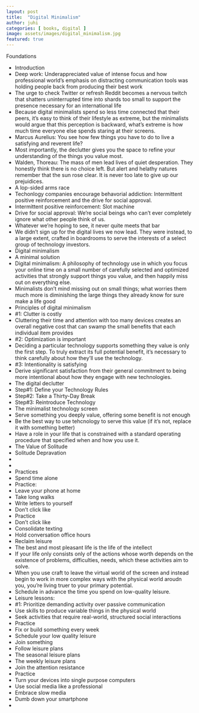 ```yaml
---
layout: post
title:  "Digital Minimalism"
author: juhi
categories: [ books, digital ]
image: assets/images/digital_minimalism.jpg
featured: true
---
```


Foundations
* Introduction
* Deep work: Underappreciated value of intense focus and how professional world’s emphasis on distracting communication tools was holding people back from producing their best work
* The urge to check Twitter or refresh Reddit becomes a nervous twitch that shatters uninterrupted time into shards too small to support the presence necessary for an international life
* Because digital minimalists spend so less time connected that their peers, it’s easy to think of their lifestyle as extreme, but the minimalists would argue that this perception is backward, what’s extreme is how much time everyone else spends staring at their screens.
* Marcus Aurelius: You see how few things you have to do to live a satisfying and reverent life?
* Most importantly, the declutter gives you the space to refine your understanding of the things you value most. 
* Walden, Thoreau: The mass of men lead lives of quiet desperation. They honestly think there is no choice left. But alert and helathy natures remember that the sun rose clear. It is never too late to give up our prejuidices.
* A lop-sided arms race
* Techonlogy companies encourage behavorial addiction: Intermittent positive reinforcement and the drive for social approval.
* Intermittent positive reinforcement: Slot machine
* Drive for social approval: We’re social beings who can’t ever completely ignore what other people think of us.
* Whatever we’re hoping to see, it never quite meets that bar
* We didn’t sign up for the digital lives we now lead. They were instead, to a large extent, crafted in boardrooms to serve the interests of a select group of technology investors.
* Digital minimalism
* A minimal solution
* Digital minimalism: A philosophy of technology use in which you focus your online time on a small number of carefully selected and optimized activities that strongly support things you value, and then happily miss out on everything else.
* Minimalists don’t mind missing out on small things; what worries them much more is diminishing the large things they already know for sure make a life good
* Principles of digital minimalism
* #1: Clutter is costly
* Cluttering their time and attention with too many devices creates an overall negative cost that can swamp the small benefits that each individual item provides
* #2: Optimization is important
* Deciding a particular technology supports something they value is only the first step. To truly extract its full potential benefit, it’s necessary to think carefully about how they’ll use the technology.
* #3: Intentionality is satisfying
* Derive significant satisfaction from their general commitment to being more intentional about how they engage with new technologies.
* The digital declutter
* Step#1: Define your Technology Rules
* Step#2: Take a Thirty-Day Break
* Step#3: Reintroduce Technology
* The minimalist technology screen
* Serve something you deeply value, offering some benefit is not enough
* Be the best way to use tehcnology to serve this value (if it’s not, replace it with something better)
* Have a role in your life that is constrained with a standard operating procedure that specified when and how you use it.
* The Value of Solitude
* Solitude Depravation
* 
* 
* Practices
* Spend time alone
* Practice:
* Leave your phone at home
* Take long walks 
* Write letters to yourself
* Don’t click like
* Practice
* Don’t click like
* Consolidate texting
* Hold conversation office hours
* Reclaim leisure
* The best and most pleasant life is the life of the intellect
* If your life only consists only of the actions whose worth depends on the existence of problems, difficulties, needs, which these activities aim to solve.
* When you use craft to leave the virtual world of the screen and instead begin to work in more complex ways with the physical world aroudn you, you’re living truer to your primary potential.
* Schedule in advance the time you spend on low-quality leisure. 
* Leisure lessons:
* #1: Prioritize demanding activity over passive communication
* Use skills to produce variable things in the physical world
* Seek activities that require real-world, structured social interactions
* Practice
* Fix or build something every week
* Schedule your low quality leisure
* Join something
* Follow leisure plans
* The seasonal leisure plans
* The weekly leisure plans
* Join the attention resistance
* Practice
* Turn your devices into single purpose computers
* Use social media like a professional
* Embrace slow media
* Dumb down your smartphone
* 
